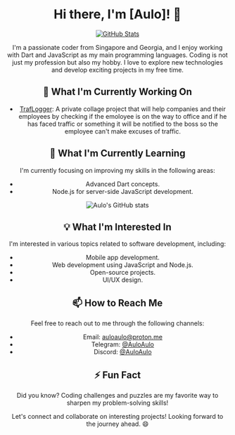 <div align="center">
  
# Hi there, I'm [Aulo]! 👋

[![GitHub Stats](https://github-readme-stats.vercel.app/api?username=aulolua&show_icons=true&theme=tokyonight)](https://github.com/aulolua)

I'm a passionate coder from Singapore and Georgia, and I enjoy working with Dart and JavaScript as my main programming languages. Coding is not just my profession but also my hobby. I love to explore new technologies and develop exciting projects in my free time.

## 🔭 What I'm Currently Working On
- [TrafLogger](https://t.me/auloaulo): A private collage project that will help companies and their employees by checking if the emoloyee is on the way to office and if he has faced traffic or something it will be notified to the boss so the employee can't make excuses of traffic.

## 🌱 What I'm Currently Learning
I'm currently focusing on improving my skills in the following areas:
- Advanced Dart concepts.
- Node.js for server-side JavaScript development.

![Aulo's GitHub stats](https://github-readme-stats.vercel.app/api/top-langs?username=aulolua&show_icons=true)

## 💡 What I'm Interested In
I'm interested in various topics related to software development, including:
- Mobile app development.
- Web development using JavaScript and Node.js.
- Open-source projects.
- UI/UX design.

## 📫 How to Reach Me
Feel free to reach out to me through the following channels:
- Email: auloaulo@proton.me
- Telegram: [@AuloAulo](https://t.me/auloaulo)
- Discord: [@AuloAulo](https://discord.com/users/847692105962094604)

## ⚡ Fun Fact
Did you know? Coding challenges and puzzles are my favorite way to sharpen my problem-solving skills!

Let's connect and collaborate on interesting projects! Looking forward to the journey ahead. 😄
</div>
